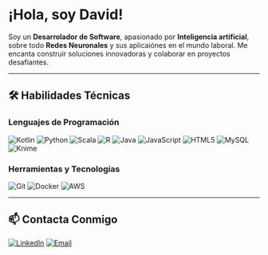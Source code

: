 # ¡Hola, soy David! 
Soy un **Desarrolador de Software**, apasionado por **Inteligencia artificial**, sobre todo **Redes Neuronales** y sus aplicaiónes en el mundo laboral. Me encanta construir soluciones innovadoras y colaborar en proyectos desafiantes.

---

## 🛠️ Habilidades Técnicas

### Lenguajes de Programación
![Kotlin](https://img.shields.io/badge/Kotlin-7F52FF?style=for-the-badge&logo=kotlin&logoColor=white)
![Python](https://img.shields.io/badge/Python-3776AB?style=for-the-badge&logo=python&logoColor=white)
![Scala](https://img.shields.io/badge/Scala-DC322F?style=for-the-badge&logo=scala&logoColor=white)
![R](https://img.shields.io/badge/R-276DC3?style=for-the-badge&logo=r&logoColor=white)
![Java](https://img.shields.io/badge/Java-007396?style=for-the-badge&logo=java&logoColor=white)
![JavaScript](https://img.shields.io/badge/Java-007396?style=for-the-badge&logo=javascript&logoColor=white)
![HTML5](https://img.shields.io/badge/Java-007396?style=for-the-badge&logo=html5&logoColor=white)
![MySQL](https://img.shields.io/badge/Java-007396?style=for-the-badge&logo=mysql&logoColor=white)
![Knime](https://img.shields.io/badge/Java-007396?style=for-the-badge&logo=knime&logoColor=white)

### Herramientas y Tecnologías
![Git](https://img.shields.io/badge/Git-F05032?style=for-the-badge&logo=git&logoColor=white)
![Docker](https://img.shields.io/badge/Docker-2496ED?style=for-the-badge&logo=docker&logoColor=white)
![AWS](https://img.shields.io/badge/AWS-232F3E?style=for-the-badge&logo=amazon-aws&logoColor=white)

---

## 📫 Contacta Conmigo

[![LinkedIn](https://img.shields.io/badge/LinkedIn-Connect-blue?style=for-the-badge&logo=linkedin)](https://www.linkedin.com/in/david-soriano-enguidanos)
[![Email](https://img.shields.io/badge/Email-Contact-red?style=for-the-badge&logo=gmail)](mailto:davsoreng@gmail.com)

